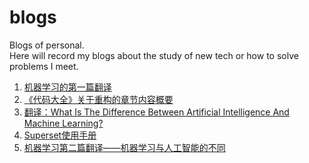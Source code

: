 # blogs
Blogs of personal.           
Here will record my blogs about the study of new tech or how to solve problems I meet.


1. [机器学习的第一篇翻译](https://github.com/lq920320/blogs/issues/2)
1. [《代码大全》关于重构的章节内容概要](https://github.com/lq920320/blogs/issues/1)
1. [翻译：What Is The Difference Between Artificial Intelligence And Machine Learning?](https://github.com/lq920320/blogs/issues/3)
1. [Superset使用手册](https://github.com/lq920320/blogs/issues/5)
1. [机器学习第二篇翻译——机器学习与人工智能的不同](https://github.com/lq920320/blogs/issues/3)


